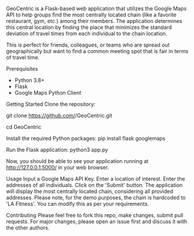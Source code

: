 GeoCentric is a Flask-based web application that utilizes the Google Maps API to help groups find the most centrally located chain (like a favorite restaurant, gym, etc.) among their members. The application determines this central location by finding the place that minimizes the standard deviation of travel times from each individual to the chain location.

This is perfect for friends, colleagues, or teams who are spread out geographically but want to find a common meeting spot that is fair in terms of travel time.

Prerequisites
- Python 3.8+
- Flask
- Google Maps Python Client

Getting Started
Clone the repository:

git clone https://github.com/<username>/GeoCentric.git

cd GeoCentric

Install the required Python packages:
pip install flask googlemaps

Run the Flask application:
python3 app.py

Now, you should be able to see your application running at http://127.0.0.1:5000/ in your web browser.

Usage
Input a Google Maps API Key.
Enter a location of interest.
Enter the addresses of all individuals.
Click on the 'Submit' button.
The application will display the most centrally located chain, considering all provided addresses.
Please note, for the demo purposes, the chain is hardcoded to 'LA Fitness'. You can modify this as per your requirements.

Contributing
Please feel free to fork this repo, make changes, submit pull requests. For major changes, please open an issue first and discuss it with the other authors.
